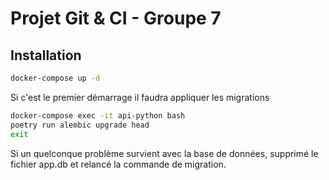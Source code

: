 # Projet Git & CI - Groupe 7

## Installation 

```bash
docker-compose up -d
```

Si c'est le premier démarrage il faudra appliquer les migrations
```bash
docker-compose exec -it api-python bash
poetry run alembic upgrade head
exit
```

Si un quelconque problème survient avec la base de données, supprimé le fichier app.db et relancé la commande de migration.
